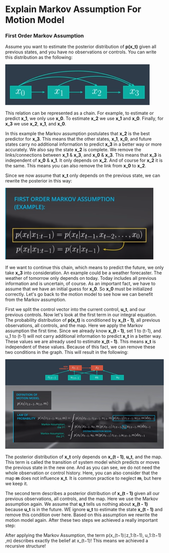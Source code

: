 # Explain Markov Assumption For Motion Model

### First Order Markov Assumption

Assume you want to estimate the posterior distribution of **p(x_t)** given all previous states, and you have no observations or controls. You can write this distribution as the following:

![alt tag](imgs/relationChain.PNG)

This relation can be represented as a chain. For example, to estimate or predict **x_1**, we only use **x_0**. To estimate **x_2** we use **x_1** and **x_0**. Finally, for **x_3** we use **x_2**, **x_1**, and **x_0**.

In this example the Markov assumption postulates that **x_2** is the best predictor for **x_3**. This means that the other states, **x_1**, **x_0**, and future states carry no additional information to predict **x_3** in a better way or more accurately. We also say the state **x_2** is complete. We remove the links/connections between **x_1** & **x_3**, and **x_0** & **x_3**. This means that **x_3** is independent of **x_0** & **x_1**. It only depends on **x_2**. And of course for **x_2** it is the same. This means you can also remove the link from **x_0** to **x_2**. 

Since we now assume that **x_t** only depends on the previous state, we can rewrite the posterior in this way:

![alt tag](imgs/firstOrderMarkovAssumption.PNG)

If we want to continue this chain, which means to predict the future, we only take **x_3** into consideration. An example could be a weather forecaster. The weather of tomorrow only depends on today. Today includes all previous information and is uncertain, of course. As an important fact, we have to assume that we have an initial guess for **x_0**. So **x_0** must be initialized correctly. Let's go back to the motion model to see how we can benefit from the Markov assumption.

First we split the control vector into the current control, **u_t**, and our previous controls. Now let's look at the first term in our integral equation. The probability distribution of **p(x_t)** is conditioned by **x_(t - 1)**, all previous observations, all controls, and the map. Here we apply the Markov assumption the first time. Since we already know **x_(t - 1)**, set 1 to (t-1), and u_1 to (t-1) will not carry additional information to predict **x_t** in a better way. These values we are already used to estimate **x_(t - 1)**. This means **x_t** is independent of these values. Because of this fact, we can remove these two conditions in the graph. This will result in the following:

![alt tag](imgs/defMotionModel.png)

The posterior distribution of **x_t** only depends on **x_(t - 1)**, **u_t**, and the map. This term is called the transition of system model which predicts or moves the previous state in the new one. And as you can see, we do not need the whole observation or control history. Here, you can also consider that the map **m** does not influence **x_t**. It is common practice to neglect **m**, but here we keep it.

The second term describes a posterior distribution of **x_(t - 1)** given all our previous observations, all controls, and the map. Here we use the Markov assumption again. We assume that **u_t** tells us nothing about **x_(t - 1)** because **u_t** is in the future. WE ignore **u_t** to estimate the state **x_(t - 1)** and remove this condition over here. Based on this assumption we rewrite the motion model again. After these two steps we achieved a really important step:

After applying the Markov Assumption, the term p(x_(t−1)∣z_1:(t−1), u_1:(t−1) ,m) describes exactly the belief at x_(t−1)! This means we achieved a recursive structure!
